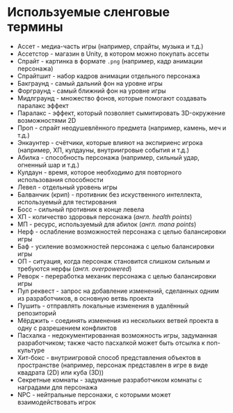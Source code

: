 
# Используемые сленговые термины

- Ассет - медиа-часть игры (например, спрайты, музыка и т.д.)
- Ассетстор - магазин в Unity, в котором можно покупать ассеты
- Спрайт - картинка в формате `.png` (например, кадр анимации персонажа)
- Спрайтшит - набор кадров анимации отдельного персонажа
- Бакграунд - самый дальний фон на уровне игры
- Форграунд - самый ближний фон на уровне игры
- Мидлграунд - множество фонов, которые помогают создавать паралакс эффект
- Паралакс - эффект, который позволяет сымитировать 3D-окружение возможностями 2D
- Проп - спрайт неодушевлённого предмета (например, камень, меч и т.д.)
- Энкаунтер - счётчики, которые влияют на экспириенс игрока (например, ХП, кулдауны, внутриигровые события и т.д.)
- Абилка - способность персонажа (например, сильный удар, огненный шар и т.д.)
- Кулдаун - время, которое необходимо для повторного использования способности
- Левел - отдельный уровень игры
- Балванчик (крип) - противник без искуственного интеллекта, используемый для тестирования
- Босс - сильный противник в конце левела
- ХП - количество здоровья персонажа (_англ. health points_)
- МП - ресурс, используемый для абилок (_англ. mana points_)
- Нерф - ослабление возможностей персонажа с целью балансировки игры
- Баф - усиление возможностей персонажа с целью балансировки игры
- ОП - ситуация, когда персонаж становится слишком сильным и требуются нерфы (_англ. overpowered_)
- Реворк - переработка механик персонажа с целью балансировки игры
- Пул реквест - запрос на добавление изменений, сделанных одним из разработчиков, в основную ветвь проекта
- Пушить - отправлять локальные изменения в удалённый репозиторий
- Мёрджить - соединять изменения из нескольких ветвей проекта в одну с разрешением конфликтов
- Пасхалка - недокументированная возможность игры, задуманная разработчиком; также часто пасхалкой может быть отсылка к поп-культуре
- Хит-бокс - внутриигровой способ представления объектов в пространстве (например, персонаж представлен в игре в виде квадрата (2D) или куба (3D))
- Секретные комнаты - задуманные разработчиком комнаты с наградами для персонажа
- NPC - нейтральные персонажи, с которыми может взаимодействовать игрок